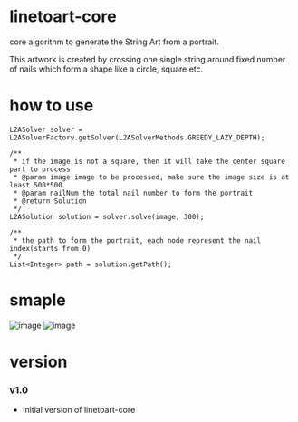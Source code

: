 # linetoart-core
core algorithm to generate the String Art from a portrait. 

This artwork is created by crossing one single string around fixed number of nails which form a shape like a circle, square etc.


# how to use
```
L2ASolver solver = L2ASolverFactory.getSolver(L2ASolverMethods.GREEDY_LAZY_DEPTH);

/**
 * if the image is not a square, then it will take the center square part to process
 * @param image image to be processed, make sure the image size is at least 500*500
 * @param nailNum the total nail number to form the portrait
 * @return Solution
 */
L2ASolution solution = solver.solve(image, 300);

/**
 * the path to form the portrait, each node represent the nail index(starts from 0)
 */
List<Integer> path = solution.getPath();

```

# smaple
![image](https://user-images.githubusercontent.com/48913228/151481519-f33156e0-c3ec-4a60-8344-96c25c5b2aff.png)
![image](https://user-images.githubusercontent.com/48913228/151481775-3a8e25d2-fb03-4161-8e45-cb2b83193ab4.png)

# version
  ### v1.0
  - initial version of linetoart-core
